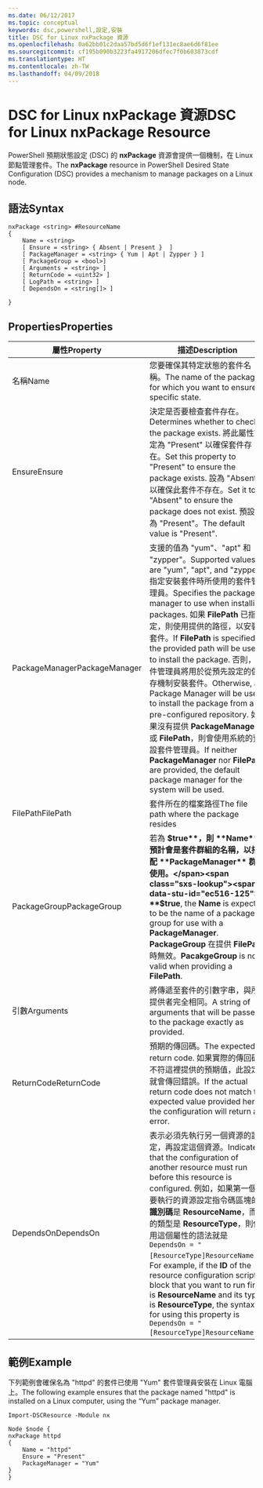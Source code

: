```yaml
---
ms.date: 06/12/2017
ms.topic: conceptual
keywords: dsc,powershell,設定,安裝
title: DSC for Linux nxPackage 資源
ms.openlocfilehash: 0a62bb01c2daa57bd5d6f1ef131ec8ae6d6f81ee
ms.sourcegitcommit: cf195b090b3223fa4917206dfec7f0b603873cdf
ms.translationtype: HT
ms.contentlocale: zh-TW
ms.lasthandoff: 04/09/2018
---
```

# <a name="dsc-for-linux-nxpackage-resource"></a><span data-ttu-id="ec516-103">DSC for Linux nxPackage 資源</span><span class="sxs-lookup"><span data-stu-id="ec516-103">DSC for Linux nxPackage Resource</span></span>

<span data-ttu-id="ec516-104">PowerShell 預期狀態設定 (DSC) 的 **nxPackage** 資源會提供一個機制，在 Linux 節點管理套件。</span><span class="sxs-lookup"><span data-stu-id="ec516-104">The **nxPackage** resource in PowerShell Desired State Configuration (DSC) provides a mechanism to manage packages on a Linux node.</span></span>

## <a name="syntax"></a><span data-ttu-id="ec516-105">語法</span><span class="sxs-lookup"><span data-stu-id="ec516-105">Syntax</span></span>

```
nxPackage <string> #ResourceName
{
    Name = <string>
    [ Ensure = <string> { Absent | Present }  ]
    [ PackageManager = <string> { Yum | Apt | Zypper } ]
    [ PackageGroup = <bool>]
    [ Arguments = <string> ]
    [ ReturnCode = <uint32> ]
    [ LogPath = <string> ]
    [ DependsOn = <string[]> ]

}
```

## <a name="properties"></a><span data-ttu-id="ec516-106">Properties</span><span class="sxs-lookup"><span data-stu-id="ec516-106">Properties</span></span>

|  <span data-ttu-id="ec516-107">屬性</span><span class="sxs-lookup"><span data-stu-id="ec516-107">Property</span></span> |  <span data-ttu-id="ec516-108">描述</span><span class="sxs-lookup"><span data-stu-id="ec516-108">Description</span></span> |
|---|---|
| <span data-ttu-id="ec516-109">名稱</span><span class="sxs-lookup"><span data-stu-id="ec516-109">Name</span></span>| <span data-ttu-id="ec516-110">您要確保其特定狀態的套件名稱。</span><span class="sxs-lookup"><span data-stu-id="ec516-110">The name of the package for which you want to ensure a specific state.</span></span>|
| <span data-ttu-id="ec516-111">Ensure</span><span class="sxs-lookup"><span data-stu-id="ec516-111">Ensure</span></span>| <span data-ttu-id="ec516-112">決定是否要檢查套件存在。</span><span class="sxs-lookup"><span data-stu-id="ec516-112">Determines whether to check if the package exists.</span></span> <span data-ttu-id="ec516-113">將此屬性設定為 "Present" 以確保套件存在。</span><span class="sxs-lookup"><span data-stu-id="ec516-113">Set this property to "Present" to ensure the package exists.</span></span> <span data-ttu-id="ec516-114">設為 "Absent" 以確保此套件不存在。</span><span class="sxs-lookup"><span data-stu-id="ec516-114">Set it to "Absent" to ensure the package does not exist.</span></span> <span data-ttu-id="ec516-115">預設值為 "Present"。</span><span class="sxs-lookup"><span data-stu-id="ec516-115">The default value is "Present".</span></span>|
| <span data-ttu-id="ec516-116">PackageManager</span><span class="sxs-lookup"><span data-stu-id="ec516-116">PackageManager</span></span>| <span data-ttu-id="ec516-117">支援的值為 "yum"、"apt" 和 "zypper"。</span><span class="sxs-lookup"><span data-stu-id="ec516-117">Supported values are "yum", "apt", and "zypper".</span></span> <span data-ttu-id="ec516-118">指定安裝套件時所使用的套件管理員。</span><span class="sxs-lookup"><span data-stu-id="ec516-118">Specifies the package manager to use when installing packages.</span></span> <span data-ttu-id="ec516-119">如果 **FilePath** 已指定，則使用提供的路徑，以安裝套件。</span><span class="sxs-lookup"><span data-stu-id="ec516-119">If **FilePath** is specified, the provided path will be used to install the package.</span></span> <span data-ttu-id="ec516-120">否則，套件管理員將用於從預先設定的儲存機制安裝套件。</span><span class="sxs-lookup"><span data-stu-id="ec516-120">Otherwise, a Package Manager will be used to install the package from a pre-configured repository.</span></span> <span data-ttu-id="ec516-121">如果沒有提供 **PackageManager** 或 **FilePath**，則會使用系統的預設套件管理員。</span><span class="sxs-lookup"><span data-stu-id="ec516-121">If neither **PackageManager** nor **FilePath** are provided, the default package manager for the system will be used.</span></span>|
| <span data-ttu-id="ec516-122">FilePath</span><span class="sxs-lookup"><span data-stu-id="ec516-122">FilePath</span></span>| <span data-ttu-id="ec516-123">套件所在的檔案路徑</span><span class="sxs-lookup"><span data-stu-id="ec516-123">The file path where the package resides</span></span>|
| <span data-ttu-id="ec516-124">PackageGroup</span><span class="sxs-lookup"><span data-stu-id="ec516-124">PackageGroup</span></span>| <span data-ttu-id="ec516-125">若為 **$true**，則 **Name** 預計會是套件群組的名稱，以搭配 **PackageManager** 群組使用。</span><span class="sxs-lookup"><span data-stu-id="ec516-125">If **$true**, the **Name** is expected to be the name of a package group for use with a **PackageManager**.</span></span> <span data-ttu-id="ec516-126">**PackageGroup** 在提供 **FilePath** 時無效。</span><span class="sxs-lookup"><span data-stu-id="ec516-126">**PacakgeGroup** is not valid when providing a **FilePath**.</span></span>|
| <span data-ttu-id="ec516-127">引數</span><span class="sxs-lookup"><span data-stu-id="ec516-127">Arguments</span></span>| <span data-ttu-id="ec516-128">將傳遞至套件的引數字串，與所提供者完全相同。</span><span class="sxs-lookup"><span data-stu-id="ec516-128">A string of arguments that will be passed to the package exactly as provided.</span></span>|
| <span data-ttu-id="ec516-129">ReturnCode</span><span class="sxs-lookup"><span data-stu-id="ec516-129">ReturnCode</span></span>| <span data-ttu-id="ec516-130">預期的傳回碼。</span><span class="sxs-lookup"><span data-stu-id="ec516-130">The expected return code.</span></span> <span data-ttu-id="ec516-131">如果實際的傳回碼不符這裡提供的預期值，此設定就會傳回錯誤。</span><span class="sxs-lookup"><span data-stu-id="ec516-131">If the actual return code does not match the expected value provided here, the configuration will return an error.</span></span>|
| <span data-ttu-id="ec516-132">DependsOn</span><span class="sxs-lookup"><span data-stu-id="ec516-132">DependsOn</span></span> | <span data-ttu-id="ec516-133">表示必須先執行另一個資源的設定，再設定這個資源。</span><span class="sxs-lookup"><span data-stu-id="ec516-133">Indicates that the configuration of another resource must run before this resource is configured.</span></span> <span data-ttu-id="ec516-134">例如，如果第一個想要執行的資源設定指令碼區塊的**識別碼**是 **ResourceName**，而它的類型是 **ResourceType**，則使用這個屬性的語法就是 `DependsOn = "[ResourceType]ResourceName"`。</span><span class="sxs-lookup"><span data-stu-id="ec516-134">For example, if the **ID** of the resource configuration script block that you want to run first is **ResourceName** and its type is **ResourceType**, the syntax for using this property is `DependsOn = "[ResourceType]ResourceName"`.</span></span>|

## <a name="example"></a><span data-ttu-id="ec516-135">範例</span><span class="sxs-lookup"><span data-stu-id="ec516-135">Example</span></span>

<span data-ttu-id="ec516-136">下列範例會確保名為 "httpd" 的套件已使用 "Yum" 套件管理員安裝在 Linux 電腦上。</span><span class="sxs-lookup"><span data-stu-id="ec516-136">The following example ensures that the package named "httpd" is installed on a Linux computer, using the “Yum” package manager.</span></span>

```
Import-DSCResource -Module nx

Node $node {
nxPackage httpd
{
    Name = "httpd"
    Ensure = "Present"
    PackageManager = "Yum"
}
}
```
